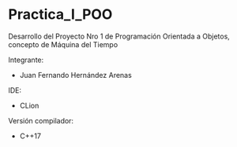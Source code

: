 # Practica_I_POO
Desarrollo del Proyecto Nro 1 de Programación Orientada a Objetos, concepto de Máquina del Tiempo

Integrante:
- Juan Fernando Hernández Arenas

IDE: 
- CLion

Versión compilador:
- C++17
